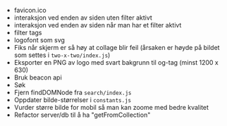 - favicon.ico
- interaksjon ved enden av siden uten filter aktivt
- interaksjon ved enden av siden når man har et filter aktivt
- filter tags
- logofont som svg
- Fiks når skjerm er så høy at collage blir feil (årsaken er høyde på bildet som settes i `two-x-two/index.js`)
- Eksporter en PNG av logo med svart bakgrunn til og-tag (minst 1200 x 630)
- Bruk beacon api
- Søk
- Fjern findDOMNode fra `search/index.js`
- Oppdater bilde-størrelser i `constants.js`
- Vurder større bilde for mobil så man kan zoome med bedre kvalitet
- Refactor server/db til å ha "getFromCollection"
